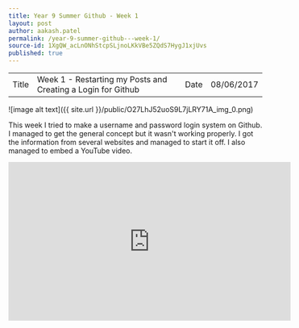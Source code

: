 ```yaml
---
title: Year 9 Summer Github - Week 1
layout: post
author: aakash.patel
permalink: /year-9-summer-github---week-1/
source-id: 1XgQW_acLnONhStcpSLjnoLKkVBe5ZQdS7HygJ1xjUvs
published: true
---
```

<table>
  <tr>
    <td>Title</td>
    <td>Week 1 - Restarting my Posts and Creating a Login for Github</td>
    <td>Date</td>
    <td>08/06/2017</td>
  </tr>
</table>


![image alt text]({{ site.url }}/public/O27LhJ52uoS9L7jLRY71A_img_0.png)

This week I tried to make a username and password login system on Github. I managed to get the general concept but it wasn't working properly. I got the information from several websites and managed to start it off. I also managed to embed a YouTube video.

<iframe width="560" height="315" src="https://www.youtube.com/embed/TkRSrGUIzTs" frameborder="0" allowfullscreen></iframe>

